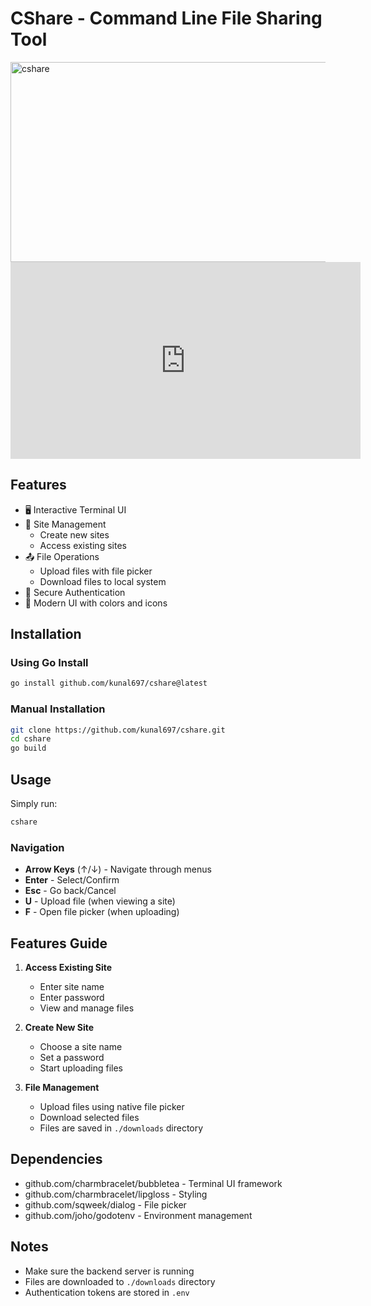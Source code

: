 # CShare - Command Line File Sharing Tool

<img src="https://socialify.git.ci/kunal697/cshare/image?custom_description=A+modern+terminal-based+file+sharing+application+with+an+intuitive+interface.&description=1&language=1&name=1&owner=1&pattern=Solid&stargazers=1&theme=Dark" alt="cshare" width="640" height="320" />

<iframe width="560" height="315" src="https://www.youtube.com/embed/Pk5-niWJn6U" frameborder="0" allowfullscreen></iframe>


## Features

- 🖥️ Interactive Terminal UI
- 📁 Site Management
  - Create new sites
  - Access existing sites
- 📤 File Operations
  - Upload files with file picker
  - Download files to local system
- 🔐 Secure Authentication
- 🎨 Modern UI with colors and icons

## Installation

### Using Go Install
```bash
go install github.com/kunal697/cshare@latest
```

### Manual Installation
```bash
git clone https://github.com/kunal697/cshare.git
cd cshare
go build
```

## Usage

Simply run:
```bash
cshare
```

### Navigation

- **Arrow Keys** (↑/↓) - Navigate through menus
- **Enter** - Select/Confirm
- **Esc** - Go back/Cancel
- **U** - Upload file (when viewing a site)
- **F** - Open file picker (when uploading)

## Features Guide

1. **Access Existing Site**
   - Enter site name
   - Enter password
   - View and manage files

2. **Create New Site**
   - Choose a site name
   - Set a password
   - Start uploading files

3. **File Management**
   - Upload files using native file picker
   - Download selected files
   - Files are saved in `./downloads` directory

## Dependencies

- github.com/charmbracelet/bubbletea - Terminal UI framework
- github.com/charmbracelet/lipgloss - Styling
- github.com/sqweek/dialog - File picker
- github.com/joho/godotenv - Environment management

## Notes

- Make sure the backend server is running
- Files are downloaded to `./downloads` directory
- Authentication tokens are stored in `.env`
